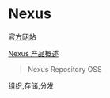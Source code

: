 # Nexus

[官方网站](https://www.sonatype.com)

[Nexus 产品概述](https://www.sonatype.com/products-overview)

> Nexus Repository OSS

组织,存储,分发
